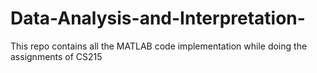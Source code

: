 # Data-Analysis-and-Interpretation-
This repo contains all the MATLAB code implementation while doing the assignments of CS215
